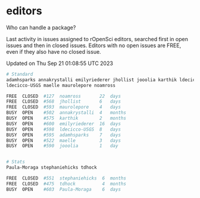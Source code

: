 # editors

Who can handle a package?

Last activity in issues assigned to rOpenSci editors, searched first in open
issues and then in closed issues. Editors with no open issues are FREE, even if
they also have no closed issue.


Updated on Thu Sep 21 01:08:55 UTC 2023

```bash
# Standard
adamhsparks annakrystalli emilyriederer jhollist jooolia karthik ldecicco
ldecicco-USGS maelle maurolepore noamross

FREE  CLOSED  #127  noamross       22  days
FREE  CLOSED  #568  jhollist       6   days
FREE  CLOSED  #593  maurolepore    4   days
BUSY  OPEN    #502  annakrystalli  4   months
BUSY  OPEN    #575  karthik        2   months
BUSY  OPEN    #600  emilyriederer  16  days
BUSY  OPEN    #598  ldecicco-USGS  8   days
BUSY  OPEN    #595  adamhsparks    7   days
BUSY  OPEN    #522  maelle         3   days
BUSY  OPEN    #590  jooolia        1   day


# Stats
Paula-Moraga stephaniehicks tdhock

FREE  CLOSED  #551  stephaniehicks  6  months
FREE  CLOSED  #475  tdhock          4  months
BUSY  OPEN    #603  Paula-Moraga    6  days
```
